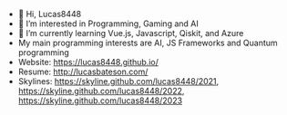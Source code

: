 - 👋 Hi, Lucas8448
- 👀 I’m interested in Programming, Gaming and AI
- 🌱 I’m currently learning Vue.js, Javascript, Qiskit, and Azure
- My main programming interests are AI, JS Frameworks and Quantum programming
- Website: https://lucas8448.github.io/
- Resume: http://lucasbateson.com/
- Skylines: https://skyline.github.com/lucas8448/2021, https://skyline.github.com/lucas8448/2022, https://skyline.github.com/lucas8448/2023
